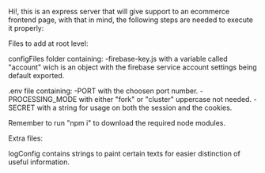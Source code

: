 Hi!, this is an express server that will give support to an ecommerce frontend page, with that in mind, the following steps are needed to execute it properly:

Files to add at root level:

configFiles folder containing:
-firebase-key.js with a variable called "account" wich is an object with the firebase service account settings being default exported.

.env file containing:
-PORT with the choosen port number.
-PROCESSING_MODE with either "fork" or "cluster" uppercase not needed.
-SECRET with a string for usage on both the session and the cookies.

Remember to run "npm i" to download the required node modules.

Extra files:

logConfig contains strings to paint certain texts for easier distinction of useful information.